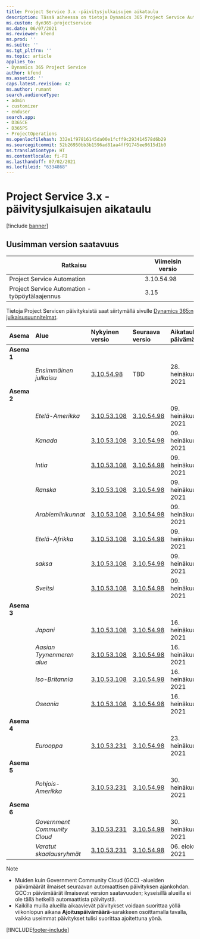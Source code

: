 ```yaml
---
title: Project Service 3.x -päivitysjulkaisujen aikataulu
description: Tässä aiheessa on tietoja Dynamics 365 Project Service Automationin käytettävissä olevista ja tulevista versioista.
ms.custom: dyn365-projectservice
ms.date: 06/07/2021
ms.reviewer: kfend
ms.prod: ''
ms.suite: ''
ms.tgt_pltfrm: ''
ms.topic: article
applies_to:
- Dynamics 365 Project Service
author: kfend
ms.assetid: ''
caps.latest.revision: 42
ms.author: rumant
search.audienceType:
- admin
- customizer
- enduser
search.app:
- D365CE
- D365PS
- ProjectOperations
ms.openlocfilehash: 332e1f97816145da00e1fcff9c293414578d6b29
ms.sourcegitcommit: 52b26950bb3b1596ad81aa4ff91745ee9615d1b0
ms.translationtype: HT
ms.contentlocale: fi-FI
ms.lasthandoff: 07/02/2021
ms.locfileid: "6334868"
---
```

# <a name="update-release-schedule-for-project-service-3x"></a>Project Service 3.x -päivitysjulkaisujen aikataulu

[!include [banner](../includes/psa-now-project-operations.md)]

## <a name="latest-version-availability"></a>Uusimman version saatavuus

| Ratkaisu  | Viimeisin versio |
|-------|----|
| Project Service Automation    | 3.10.54.98 |
| Project Service Automation -työpöytälaajennus                | 3.15          |

Tietoja Project Servicen päivityksistä saat siirtymällä sivulle [Dynamics 365:n julkaisusuunnitelmat](/dynamics365/release-plans/). 

| Asema  | Alue | Nykyinen versio | Seuraava versio |  Aikataulutettu päivämäärä
| :---   | :---   | :---   | :---   |:---   |         
|<strong>Asema 1</strong> | |  |  | |
| | <i>Ensimmäinen julkaisu</i> | [3.10.54.98](whats-new-ur-33.md) | TBD | 28. heinäkuuta 2021
|<strong>Asema 2</strong> | |  |  | |
| | <i>Etelä-Amerikka</i> | [3.10.53.108](whats-new-ur-32.md) | [3.10.54.98](whats-new-ur-33.md) | 09. heinäkuuta 2021
| | <i>Kanada</i> | [3.10.53.108](whats-new-ur-32.md) | [3.10.54.98](whats-new-ur-33.md) | 09. heinäkuuta 2021
| | <i>Intia</i> | [3.10.53.108](whats-new-ur-32.md) | [3.10.54.98](whats-new-ur-33.md) | 09. heinäkuuta 2021
| | <i>Ranska</i> | [3.10.53.108](whats-new-ur-32.md) | [3.10.54.98](whats-new-ur-33.md) | 09. heinäkuuta 2021
| | <i>Arabiemiirikunnat</i> | [3.10.53.108](whats-new-ur-32.md) | [3.10.54.98](whats-new-ur-33.md) | 09. heinäkuuta 2021
| | <i>Etelä-Afrikka</i> | [3.10.53.108](whats-new-ur-32.md) | [3.10.54.98](whats-new-ur-33.md) | 09. heinäkuuta 2021
| | <i>saksa</i> | [3.10.53.108](whats-new-ur-32.md) | [3.10.54.98](whats-new-ur-33.md) | 09. heinäkuuta 2021
| | <i>Sveitsi</i> | [3.10.53.108](whats-new-ur-32.md) | [3.10.54.98](whats-new-ur-33.md) | 09. heinäkuuta 2021
|<strong>Asema 3</strong> | |  |  | |
| | <i>Japani</i> | [3.10.53.108](whats-new-ur-32.md) | [3.10.54.98](whats-new-ur-33.md) | 16. heinäkuuta 2021
| | <i>Aasian Tyynenmeren alue</i> | [3.10.53.108](whats-new-ur-32.md) | [3.10.54.98](whats-new-ur-33.md) | 16. heinäkuuta 2021
| | <i>Iso-Britannia</i> | [3.10.53.108](whats-new-ur-32.md) | [3.10.54.98](whats-new-ur-33.md) | 16. heinäkuuta 2021
| | <i>Oseania</i> | [3.10.53.108](whats-new-ur-32.md) | [3.10.54.98](whats-new-ur-33.md) | 16. heinäkuuta 2021
|<strong>Asema 4</strong> | |  |  | |
| | <i>Eurooppa</i> | [3.10.53.231](whats-new-ur-32-5.md) | [3.10.54.98](whats-new-ur-33.md) | 23. heinäkuuta 2021
|<strong>Asema 5</strong> | |  |  | |
| | <i>Pohjois-Amerikka</i> | [3.10.53.231](whats-new-ur-32-5.md) | [3.10.54.98](whats-new-ur-33.md) | 30. heinäkuuta 2021
|<strong>Asema 6</strong> | |  |  | |
| | <i>Government Community Cloud</i> | [3.10.53.231](whats-new-ur-32-5.md) | [3.10.54.98](whats-new-ur-33.md) | 30. heinäkuuta 2021
| | <i>Varatut skaalausryhmät</i> | [3.10.53.231](whats-new-ur-32-5.md) | [3.10.54.98](whats-new-ur-33.md) | 06. elokuuta 2021

>[!Note]
> - Muiden kuin Government Community Cloud (GCC) -alueiden päivämäärät ilmaiset seuraavan automaattisen päivityksen ajankohdan. GCC:n päivämäärät ilmaisevat version saatavuuden; kyseisillä alueilla ei ole tällä hetkellä automaattista päivitystä.
> - Kaikilla muilla alueilla aikaavievät päivitykset voidaan suorittaa yöllä viikonlopun aikana **Ajoituspäivämäärä**-sarakkeen osoittamalla tavalla, vaikka useimmat päivitykset tulisi suorittaa ajoitettuna yönä.


[!INCLUDE[footer-include](../includes/footer-banner.md)]
